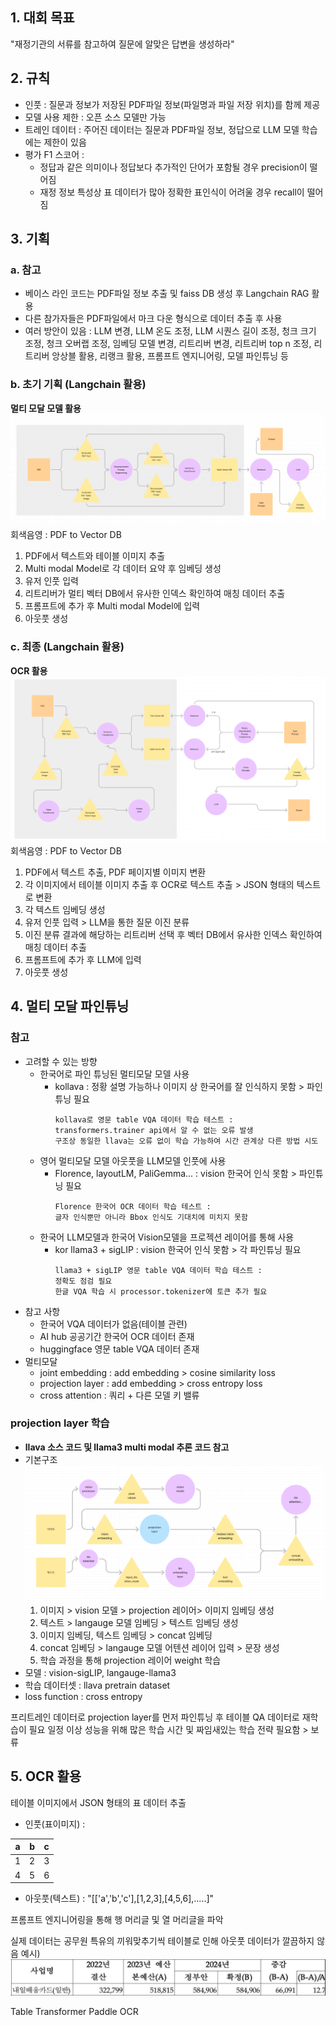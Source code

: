 
## 1. 대회 목표


"재정기관의 서류를 참고하여 질문에 알맞은 답변을 생성하라"

## 2. 규칙


- 인풋 : 질문과 정보가 저장된 PDF파일 정보(파일명과 파일 저장 위치)를 함께 제공
- 모델 사용 제한 : 오픈 소스 모델만 가능
- 트레인 데이터 : 주어진 데이터는 질문과 PDF파일 정보, 정답으로 LLM 모델 학습에는 제한이 있음
- 평가 F1 스코어 : 
	- 정답과 같은 의미이나 정답보다 추가적인 단어가 포함될 경우 precision이 떨어짐
	- 재정 정보 특성상 표 데이터가 많아 정확한 표인식이 어려울 경우 recall이 떨어짐

## 3. 기획


### a. 참고
- 베이스 라인 코드는 PDF파일 정보 추출 및 faiss DB 생성 후 Langchain RAG 활용
- 다른 참가자들은 PDF파일에서 마크 다운 형식으로 데이터 추출 후 사용
- 여러 방안이 있음 : LLM 변경, LLM 온도 조정, LLM 시퀀스 길이 조정, 청크 크기 조정, 청크 오버랩 조정, 임베딩 모델 변경, 리트리버 변경,  리트리버 top n 조정, 리트리버 앙상블 활용, 리랭크 활용, 프롬프트 엔지니어링, 모델 파인튜닝 등
### b. 초기 기획 (Langchain 활용)
**멀티 모달 모델 활용**
![[Pasted image 20240828103757.png]](./image/Pasted%20image%2020240828103757.png)  
회색음영 : PDF to Vector DB
1. PDF에서 텍스트와 테이블 이미지 추출
2. Multi modal Model로 각 데이터 요약 후 임베딩 생성
3. 유저 인풋 입력
4. 리트리버가 멀티 벡터 DB에서 유사한 인덱스 확인하여 매칭 데이터 추출
5. 프롬프트에 추가 후 Multi modal Model에 입력
6. 아웃풋 생성

### c. 최종 (Langchain 활용)
**OCR 활용**
![[Pasted image 20240828102335.png]](./image/Pasted%20image%2020240828102335.png)  
회색음영 : PDF to Vector DB
1. PDF에서 텍스트 추출, PDF 페이지별 이미지 변환
2. 각 이미지에서 테이블 이미지 추출 후 OCR로 텍스트 추출 > JSON 형태의 텍스트로 변환
3. 각 텍스트 임베딩 생성
4. 유저 인풋 입력 > LLM을 통한 질문 이진 분류
5. 이진 분류 결과에 해당하는 리트리버 선택 후 벡터 DB에서 유사한 인덱스 확인하여 매칭 데이터 추출
6. 프롬프트에 추가 후 LLM에 입력
7. 아웃풋 생성

## 4. 멀티 모달 파인튜닝


### 참고
- 고려할 수 있는 방향
	- 한국어로 파인 튜닝된 멀티모달 모델 사용
		- kollava : 정황 설명 가능하나 이미지 상 한국어를 잘 인식하지 못함 > 파인튜닝 필요
			~~~
			kollava로 영문 table VQA 데이터 학습 테스트 :
			transformers.trainer api에서 알 수 없는 오류 발생
			구조상 동일한 llava는 오류 없이 학습 가능하여 시간 관계상 다른 방법 시도
			~~~
	- 영어 멀티모달 모델 아웃풋을 LLM모델 인풋에 사용
		- Florence, layoutLM, PaliGemma... : vision 한국어 인식 못함 > 파인튜닝 필요
			~~~
			Florence 한국어 OCR 데이터 학습 테스트 :
			글자 인식뿐만 아니라 Bbox 인식도 기대치에 미치지 못함
			~~~
	- 한국어 LLM모델과 한국어 Vision모델을 프로젝션 레이어를 통해 사용
		- kor llama3 + sigLIP : vision 한국어 인식 못함 > 각 파인튜닝 필요
			~~~
			llama3 + sigLIP 영문 table VQA 데이터 학습 테스트 :
			정확도 점검 필요
			한글 VQA 학습 시 processor.tokenizer에 토큰 추가 필요
			~~~
- 참고 사항
	- 한국어 VQA 데이터가 없음(테이블 관련)
	- AI hub 공공기간 한국어 OCR 데이터 존재
	- huggingface 영문 table VQA 데이터 존재
- 멀티모달
	- joint embedding : add embedding > cosine similarity loss
	- projection layer : add embedding > cross entropy loss
	- cross attention : 쿼리 + 다른 모델 키 밸류

###  projection layer  학습
- **llava 소스 코드 및 llama3 multi modal 추론 코드 참고**
- 기본구조 ![[Pasted image 20240831173924.png]](./image/Pasted%20image%2020240831173924.png)  
	1. 이미지 > vision 모델 > projection 레이어> 이미지 임베딩 생성
	2. 텍스트 > langauge 모델 임베딩 > 텍스트 임베딩 생성
	3. 이미지 임베딩, 텍스트 임베딩 > concat 임베딩
	4. concat 임베딩 > langauge 모델 어텐션 레이어 입력 > 문장 생성
	5. 학습 과정을 통해 projection 레이어 weight 학습
- 모델 : vision-sigLIP, langauge-llama3
- 학습 데이터셋 : llava pretrain dataset
- loss function : cross entropy

프리트레인 데이터로 projection layer를 먼저 파인튜닝 후 테이블 QA 데이터로 재학습이 필요 
일정 이상 성능을 위해 많은 학습 시간 및 짜임새있는 학습 전략 필요함 > 보류

## 5. OCR 활용


테이블 이미지에서 JSON 형태의 표 데이터 추출
- 인풋(표이미지) :

| a   | b   | c   |
| --- | --- | --- |
| 1   | 2   | 3   |
| 4   | 5   | 6   |

- 아웃풋(텍스트) : "[['a','b','c'],[1,2,3],[4,5,6],.....]"

프롬프트 엔지니어링을 통해 행 머리글 및 열 머리글을 파악

실제 데이터는 공무원 특유의 끼워맞추기씩 테이블로 인해 아웃풋 데이터가 깔끔하지 않음
예시)
![[Pasted image 20240828133955.png]](./image/Pasted%20image%2020240828133955.png)  

Table Transformer
Paddle OCR
